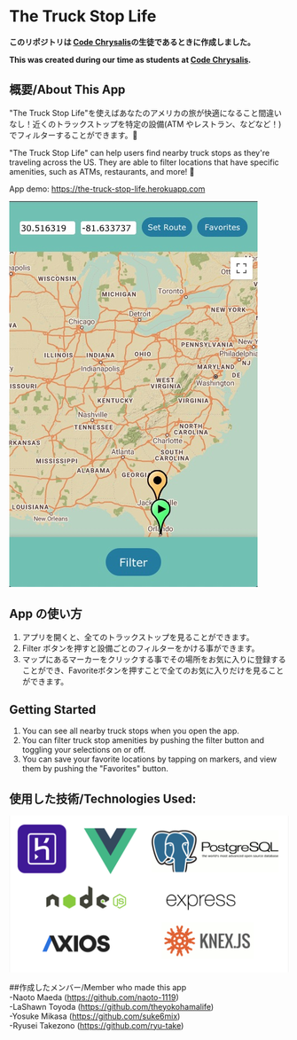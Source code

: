 # The Truck Stop Life

**このリポジトリは [Code Chrysalis](https://www.codechrysalis.io/)の生徒であるときに作成しました。**

**This was created during our time as students at [Code Chrysalis](https://www.codechrysalis.io/).**

## 概要/About This App

"The Truck Stop Life"を使えばあなたのアメリカの旅が快適になること間違いなし！近くのトラックストップを特定の設備(ATM やレストラン、などなど！)でフィルターすることができます。🚛

"The Truck Stop Life" can help users find nearby truck stops as they're traveling across the US. They are able to filter locations that have specific amenities, such as ATMs, restaurants, and more! 🚚

App demo: https://the-truck-stop-life.herokuapp.com

![App Preview](./img/truckstoplife-demo.jpg)
## App の使い方

1. アプリを開くと、全てのトラックストップを見ることができます。
2. Filter ボタンを押すと設備ごとのフィルターをかける事ができます。
3. マップにあるマーカーをクリックする事でその場所をお気に入りに登録することができ、Favoriteボタンを押すことで全てのお気に入りだけを見ることができます。

## Getting Started

1. You can see all nearby truck stops when you open the app.  
2. You can filter truck stop amenities by pushing the filter button and toggling your selections on or off.
3. You can save your favorite locations by tapping on markers, and view them by pushing the "Favorites" button.


## 使用した技術/Technologies Used:

![Used Tech](./img/UsedTech.png)

##作成したメンバー/Member who made this app  
-Naoto Maeda (https://github.com/naoto-1119)  
-LaShawn Toyoda (https://github.com/theyokohamalife)  
-Yosuke Mikasa (https://github.com/suke6mix)  
-Ryusei Takezono (https://github.com/ryu-take)  

